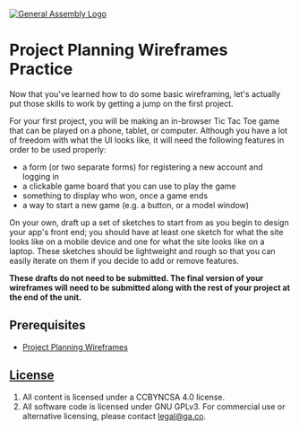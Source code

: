 [![General Assembly Logo](https://camo.githubusercontent.com/1a91b05b8f4d44b5bbfb83abac2b0996d8e26c92/687474703a2f2f692e696d6775722e636f6d2f6b6538555354712e706e67)](https://generalassemb.ly/education/web-development-immersive)

# Project Planning Wireframes Practice

Now that you've learned how to do some basic wireframing, let's actually put those skills to work by getting a jump on the first project.

For your first project, you will be making an in-browser Tic Tac Toe game that can be played on a phone, tablet, or computer.  Although you have a lot of freedom with what the UI looks like, it will need the following features in order to be used properly:

-   a form (or two separate forms) for registering a new account and logging in
-   a clickable game board that you can use to play the game
-   something to display who won, once a game ends
-   a way to start a new game (e.g. a button, or a model window)

On your own, draft up a set of sketches to start from as you begin to design your app's front end; you should have at least one sketch for what the site looks like on a mobile device and one for what the site looks like on a laptop. These sketches should be lightweight and rough so that you can easily iterate on them if you decide to add or remove features.

**These drafts do not need to be submitted. The final version of your wireframes will need to be submitted along with the rest of your project at the end of the unit.**

## Prerequisites

-   [Project Planning Wireframes](https://github.com/ga-wdi-boston/project-planning-wireframes)

## [License](LICENSE)

1.  All content is licensed under a CC­BY­NC­SA 4.0 license.
1.  All software code is licensed under GNU GPLv3. For commercial use or
    alternative licensing, please contact legal@ga.co.
